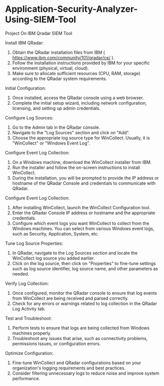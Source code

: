 # Application-Security-Analyzer-Using-SIEM-Tool
Project On IBM Qradar SIEM Tool

Install IBM QRadar:
1.	Obtain the QRadar installation files from IBM ( https://www.ibm.com/community/101/qradar/ce/ ).
2.	Follow the installation instructions provided by IBM for your specific environment (physical, virtual, cloud).
3.	Make sure to allocate sufficient resources (CPU, RAM, storage) according to the QRadar system requirements.

Initial Configuration:
1.	Once installed, access the QRadar console using a web browser.
2.	Complete the initial setup wizard, including network configuration, licensing, and setting up admin credentials.

Configure Log Sources:
1.	Go to the Admin tab in the QRadar console.
2.	Navigate to the "Log Sources" section and click on "Add".
3.	Choose the appropriate log source type for WinCollect. Usually, it is "WinCollect" or "Windows Event Log".

Configure Event Log Collection:
1.	On a Windows machine, download the WinCollect installer from IBM.
2.	Run the installer and follow the on-screen instructions to install WinCollect.
3.	During the installation, you will be prompted to provide the IP address or hostname of the QRadar Console and credentials to communicate with QRadar.

Configure Event Log Collection:
1.	After installing WinCollect, launch the WinCollect Configuration tool.
2.	Enter the QRadar Console IP address or hostname and the appropriate credentials.
3.	Configure which event logs you want WinCollect to collect from the Windows machines. You can select from various Windows event logs, such as Security, Application, System, etc.

Tune Log Source Properties:
1.	In QRadar, navigate to the Log Sources section and locate the WinCollect log source you added earlier.
2.	Click on the log source, then click on "Properties" to fine-tune settings such as log source identifier, log source name, and other parameters as needed.

Verify Log Collection:
1.	Once configured, monitor the QRadar console to ensure that log events from WinCollect are being received and parsed correctly.
2.	Check for any errors or warnings related to log collection in the QRadar Log Activity tab.

Test and Troubleshoot:
1.	Perform tests to ensure that logs are being collected from Windows machines properly.
2.	Troubleshoot any issues that arise, such as connectivity problems, permissions issues, or configuration errors.

Optimize Configuration:
1.	Fine-tune WinCollect and QRadar configurations based on your organization's logging requirements and best practices.
2.	Consider filtering unnecessary logs to reduce noise and improve system performance.
